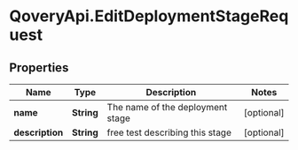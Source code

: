 # QoveryApi.EditDeploymentStageRequest

## Properties

Name | Type | Description | Notes
------------ | ------------- | ------------- | -------------
**name** | **String** | The name of the deployment stage | [optional] 
**description** | **String** | free test describing this stage | [optional] 


